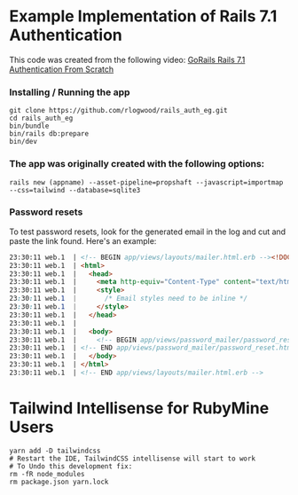 # Example Implementation of Rails 7.1 Authentication

This code was created from the following video:
[GoRails Rails 7.1 Authentication From Scratch](https://youtu.be/Hb9WtQf9K60?si=7JtHXMlzqTPVu9iY)

### Installing / Running the app
```shell
git clone https://github.com/rlogwood/rails_auth_eg.git
cd rails_auth_eg
bin/bundle
bin/rails db:prepare
bin/dev
```


### The app was originally created with the following options:
```shell
rails new (appname) --asset-pipeline=propshaft --javascript=importmap --css=tailwind --database=sqlite3
```

### Password resets
To test password resets, look for the generated email in the log and cut and paste the link found. Here's an example:
```html
23:30:11 web.1  | <!-- BEGIN app/views/layouts/mailer.html.erb --><!DOCTYPE html>
23:30:11 web.1  | <html>
23:30:11 web.1  |   <head>
23:30:11 web.1  |     <meta http-equiv="Content-Type" content="text/html; charset=utf-8">
23:30:11 web.1  |     <style>
23:30:11 web.1  |       /* Email styles need to be inline */
23:30:11 web.1  |     </style>
23:30:11 web.1  |   </head>
23:30:11 web.1  |
23:30:11 web.1  |   <body>
23:30:11 web.1  |     <!-- BEGIN app/views/password_mailer/password_reset.html.erb --><a href="http://localhost:3000/password_reset/edit?token=eyJfcmFpbHMiOnsiZGF0YSI6WzEsIldHU2YuN01xQ3UiXSwiZXhwIjoiMjAyNC0wOC0yNFQwMzo0NToxMS41NzJaIiwicHVyIjoiVXNlclxucGFzc3dvcmRfcmVzZXRcbjkwMCJ9fQ%3D%3D--49f86bf9485f884880b3ec5519e8e576353eb41f">Reset your password</a>
23:30:11 web.1  | <!-- END app/views/password_mailer/password_reset.html.erb -->
23:30:11 web.1  |   </body>
23:30:11 web.1  | </html>
23:30:11 web.1  | <!-- END app/views/layouts/mailer.html.erb -->
```

# Tailwind Intellisense for RubyMine Users
```shell
yarn add -D tailwindcss
# Restart the IDE, TailwindCSS intellisense will start to work
# To Undo this development fix:
rm -fR node_modules
rm package.json yarn.lock
```
